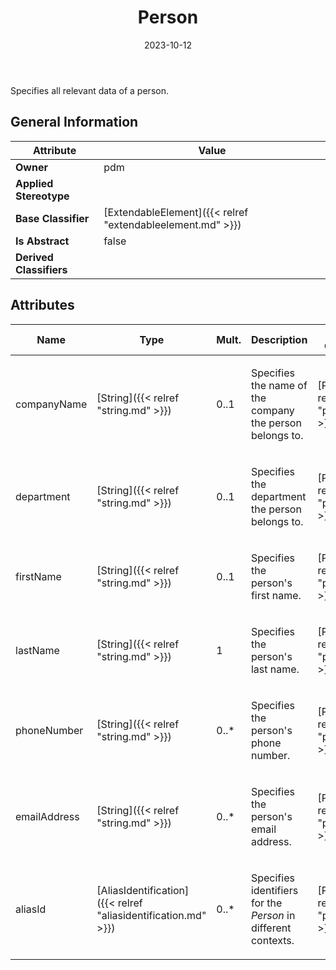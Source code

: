 ﻿---
title: Person
toc: false
type: specs
date: "2023-10-12"
draft: false
specification: VEC
version: 2.1.0
documentType: "Recommendation"
elementType: Class
classes:
  - Person
menu_name: vec-2.1.0
---
<p>Specifies all relevant data of a person.  </p>

## General Information

| Attribute               | Value |
|-------------------------|-------|
| **Owner**               | pdm |
| **Applied Stereotype**  |   |
| **Base Classifier**     | [ExtendableElement]({{< relref "extendableelement.md" >}})<br/>  |
| **Is Abstract**         | false |
| **Derived Classifiers** |   |

## Attributes
|  Name  |  Type  |  Mult.  |  Description  |  Owning Classifier  |
|--------|--------|---------|---------------|--------------|
|companyName| [String]({{< relref "string.md" >}}) | 0..1 | <p> Specifies the name of the company the person belongs to.      </p> | [Person]({{< relref "person.md" >}}) |
|department| [String]({{< relref "string.md" >}}) | 0..1 | <p> Specifies the department the person belongs to.      </p> | [Person]({{< relref "person.md" >}}) |
|firstName| [String]({{< relref "string.md" >}}) | 0..1 | <p> Specifies the person's first name.      </p> | [Person]({{< relref "person.md" >}}) |
|lastName| [String]({{< relref "string.md" >}}) | 1 | <p>Specifies the person's last name. </p> | [Person]({{< relref "person.md" >}}) |
|phoneNumber| [String]({{< relref "string.md" >}}) | 0..* | <p> Specifies the person's phone number.      </p> | [Person]({{< relref "person.md" >}}) |
|emailAddress| [String]({{< relref "string.md" >}}) | 0..* | <p> Specifies the person's email address.      </p> | [Person]({{< relref "person.md" >}}) |
|aliasId| [AliasIdentification]({{< relref "aliasidentification.md" >}}) | 0..* | <p> Specifies identifiers for the <i>Person</i> in different contexts.      </p> | [Person]({{< relref "person.md" >}}) |





